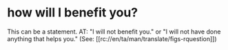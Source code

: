 # how will I benefit you?

This can be a statement. AT: "I will not benefit you." or "I will not have done anything that helps you." (See: [[rc://en/ta/man/translate/figs-rquestion]])

